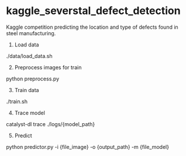 # kaggle_severstal_defect_detection

Kaggle competition predicting the location and type of defects found in steel manufacturing.

1. Load data

./data/load_data.sh

2. Preprocess images for train

python preprocess.py

3. Train data

./train.sh

4. Trace model

catalyst-dl trace ./logs/{model_path}

5. Predict

python predictor.py -i {file_image} -o {output_path} -m {file_model}